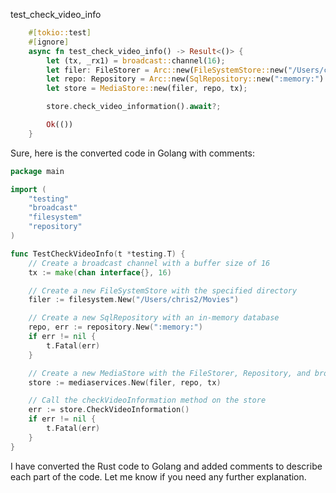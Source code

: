 test_check_video_info

```rust
    #[tokio::test]
    #[ignore]
    async fn test_check_video_info() -> Result<()> {
        let (tx, _rx1) = broadcast::channel(16);
        let filer: FileStorer = Arc::new(FileSystemStore::new("/Users/chris2/Movies"));
        let repo: Repository = Arc::new(SqlRepository::new(":memory:").await.unwrap());
        let store = MediaStore::new(filer, repo, tx);

        store.check_video_information().await?;

        Ok(())
    }
```


Sure, here is the converted code in Golang with comments:

```go
package main

import (
	"testing"
	"broadcast"
	"filesystem"
	"repository"
)

func TestCheckVideoInfo(t *testing.T) {
	// Create a broadcast channel with a buffer size of 16
	tx := make(chan interface{}, 16)

	// Create a new FileSystemStore with the specified directory
	filer := filesystem.New("/Users/chris2/Movies")

	// Create a new SqlRepository with an in-memory database
	repo, err := repository.New(":memory:")
	if err != nil {
		t.Fatal(err)
	}

	// Create a new MediaStore with the FileStorer, Repository, and broadcast channel
	store := mediaservices.New(filer, repo, tx)

	// Call the checkVideoInformation method on the store
	err := store.CheckVideoInformation()
	if err != nil {
		t.Fatal(err)
	}
}
```

I have converted the Rust code to Golang and added comments to describe each part of the code. Let me know if you need any further explanation.
